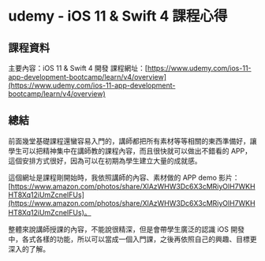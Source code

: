 # udemy - iOS 11 & Swift 4 課程心得

## 課程資料

主要內容：iOS 11 & Swift 4 開發
課程網址：[https://www.udemy.com/ios-11-app-development-bootcamp/learn/v4/overview](https://www.udemy.com/ios-11-app-development-bootcamp/learn/v4/overview)

## 總結

前面幾堂基礎課程還蠻容易入門的，講師都把所有素材等等相關的東西準備好，讓學生可以把精神集中在講師教的課程內容，而且很快就可以做出不錯看的 APP，這個安排方式很好，因為可以在初期為學生建立大量的成就感。

這個網址是課程剛開始時，我依照講師的內容、素材做的 APP demo 影片：[https://www.amazon.com/photos/share/XlAzWHW3Dc6X3cMRiyOlH7WKHHT8Xq12iUmZcneIFUs](https://www.amazon.com/photos/share/XlAzWHW3Dc6X3cMRiyOlH7WKHHT8Xq12iUmZcneIFUs)。

整體來說講師授課的內容，不能說很精深，但是會帶學生廣泛的認識 iOS 開發中，各式各樣的功能，所以可以當成一個入門課，之後再依照自己的興趣、目標更深入的了解。
